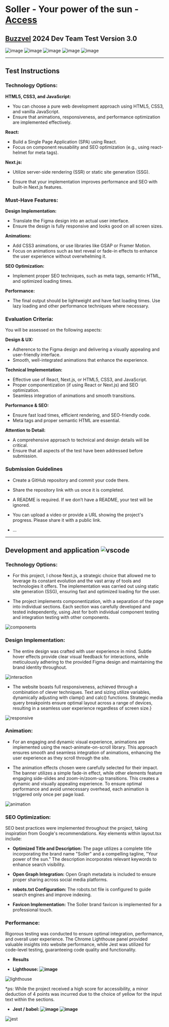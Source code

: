 # Soller - Your power of the sun - [Access](https://test-buzzvel-soller.vercel.app/)
## [Buzzvel](https://buzzvel.com/) 2024 Dev Team Test Version 3.0

![image](https://img.shields.io/badge/next%20js-000000?style=for-the-badge&logo=nextdotjs&logoColor=white) ![image](https://img.shields.io/badge/TypeScript-007ACC?style=for-the-badge&logo=typescript&logoColor=white) ![image](https://img.shields.io/badge/Sass-CC6699?style=for-the-badge&logo=sass&logoColor=white) ![image](https://img.shields.io/badge/Jest-C21325?style=for-the-badge&logo=jest&logoColor=white) ![image](https://img.shields.io/badge/Vercel-000000?style=for-the-badge&logo=vercel&logoColor=white)

---

## Test Instructions

### Technology Options:

**HTML5, CSS3, and JavaScript:**

- You can choose a pure web development approach using HTML5, CSS3, and
vanilla JavaScript.
- Ensure that animations, responsiveness, and performance optimization are
implemented effectively.

**React:**

- Build a Single Page Application (SPA) using React.
- Focus on component reusability and SEO optimization (e.g., using
react-helmet for meta tags).

**Next.js:**

- Utilize server-side rendering (SSR) or static site generation (SSG).

- Ensure that your implementation improves performance and SEO with built-in
Next.js features.

### Must-Have Features:

**Design Implementation:**

- Translate the Figma design into an actual user interface.
- Ensure the design is fully responsive and looks good on all screen sizes.

**Animations:**

- Add CSS3 animations, or use libraries like GSAP or Framer Motion.
- Focus on animations such as text reveal or fade-in effects to enhance the user
experience without overwhelming it.

**SEO Optimization:**

- Implement proper SEO techniques, such as meta tags, semantic HTML, and
optimized loading times.

**Performance:**

- The final output should be lightweight and have fast loading times. Use lazy
loading and other performance techniques where necessary.


### Evaluation Criteria:

You will be assessed on the following aspects:

**Design & UX:**

- Adherence to the Figma design and delivering a visually appealing and
user-friendly interface.
- Smooth, well-integrated animations that enhance the experience.

**Technical Implementation:**

- Effective use of React, Next.js, or HTML5, CSS3, and JavaScript.
- Proper componentization (if using React or Next.js) and SEO optimization.
- Seamless integration of animations and smooth transitions.

**Performance & SEO:**

- Ensure fast load times, efficient rendering, and SEO-friendly code.
- Meta tags and proper semantic HTML are essential.


**Attention to Detail:**

- A comprehensive approach to technical and design details will be critical.
- Ensure that all aspects of the test have been addressed before submission.

### Submission Guidelines

- Create a GitHub repository and commit your code there.
- Share the repository link with us once it is completed.
- A README is required. If we don’t have a README, your test will be
ignored.
- You can upload a video or provide a URL showing the project's progress.
Please share it with a public link.

- ...

---

## Development and application ![vscode](https://img.shields.io/badge/VSCode-0078D4?style=for-the-badge&logo=visual%20studio%20code&logoColor=white)

### Technology Options:

- For this project, I chose Next.js, a strategic choice that allowed me to leverage its constant evolution and the vast array of tools and technologies it offers. The implementation was carried out using static site generation (SSG), ensuring fast and optimized loading for the user.
  
- The project implements componentization, with a separation of the page into individual sections. Each section was carefully developed and tested independently, using Jest for both individual component testing and integration testing with other components.

![components](https://github.com/user-attachments/assets/dbc4ac73-6292-4dbf-9611-f2cd432d842f)

### Design Implementation:

- The entire design was crafted with user experience in mind. Subtle hover effects provide clear visual feedback for interactions, while meticulously adhering to the provided Figma design and maintaining the brand identity throughout.

![interaction](https://github.com/user-attachments/assets/6a8ccba3-2f17-4b23-bcc4-1db4aab81511)

- The website boasts full responsiveness, achieved through a combination of clever techniques. Text and sizing utilize variables, dynamically adjusting with clamp() and calc() functions. Strategic media query breakpoints ensure optimal layout across a range of devices, resulting in a seamless user experience regardless of screen size.}

![responsive](https://github.com/user-attachments/assets/84985f99-8f19-4c9c-91ab-92445cf7a5fb)

### Animation:

- For an engaging and dynamic visual experience, animations are implemented using the react-animate-on-scroll library. This approach ensures smooth and seamless integration of animations, enhancing the user experience as they scroll through the site.

- The animation effects chosen were carefully selected for their impact. The banner utilizes a simple fade-in effect, while other elements feature engaging side-slides and zoom-in/zoom-up transitions. This creates a dynamic and visually appealing experience. To ensure optimal performance and avoid unnecessary overhead, each animation is triggered only once per page load.

![animation](https://github.com/user-attachments/assets/f8689404-a35f-4113-ad19-d86c92743492)

### SEO Optimization:

SEO best practices were implemented throughout the project, taking inspiration from Google's recommendations. Key elements within layout.tsx include:

- **Optimized Title and Description:** The page utilizes a complete title incorporating the brand name "Soller" and a compelling tagline, "Your power of the sun." The description incorporates relevant keywords to enhance search visibility.

- **Open Graph Integration:** Open Graph metadata is included to ensure proper sharing across social media platforms.

- **robots.txt Configuration:** The robots.txt file is configured to guide search engines and improve indexing.

- **Favicon Implementation:** The Soller brand favicon is implemented for a professional touch.

### Performance:

Rigorous testing was conducted to ensure optimal integration, performance, and overall user experience. The Chrome Lighthouse panel provided valuable insights into website performance, while Jest was utilized for code-level testing, guaranteeing code quality and functionality.

- **Results**

- **Lighthouse: ![image](https://img.shields.io/badge/Lighthouse-F44B21?style=for-the-badge&logo=Lighthouse&logoColor=white)**

![lighthouse](https://github.com/user-attachments/assets/04f5c2ad-279f-4a0d-840f-3e4f269ee8f4)

*ps: While the project received a high score for accessibility, a minor deduction of 4 points was incurred due to the choice of yellow for the input text within the sections.

- **Jest / babel: ![image](https://img.shields.io/badge/Jest-C21325?style=for-the-badge&logo=jest&logoColor=white) ![image](https://img.shields.io/badge/Babel-F9DC3E?style=for-the-badge&logo=babel&logoColor=white)**

![jest](https://github.com/user-attachments/assets/4669aa12-898b-4900-9800-fb6d93af94b5) 
